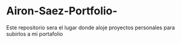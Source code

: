 # Airon-Saez-Portfolio-

Este repositorio sera el lugar donde aloje proyectos personales para subirlos a mi portafolio
